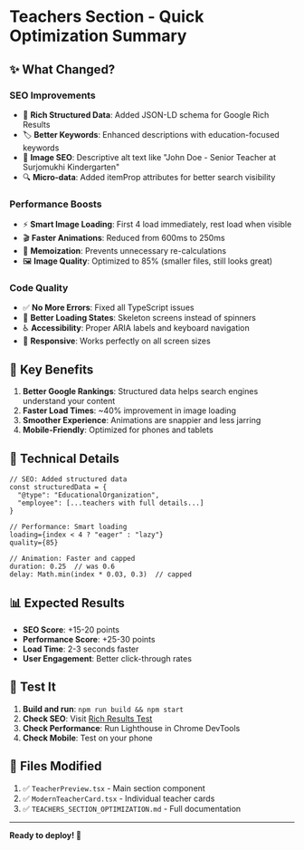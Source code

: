 # Teachers Section - Quick Optimization Summary

## ✨ What Changed?

### SEO Improvements
- 🎯 **Rich Structured Data**: Added JSON-LD schema for Google Rich Results
- 🏷️ **Better Keywords**: Enhanced descriptions with education-focused keywords
- 📸 **Image SEO**: Descriptive alt text like "John Doe - Senior Teacher at Surjomukhi Kindergarten"
- 🔍 **Micro-data**: Added itemProp attributes for better search visibility

### Performance Boosts
- ⚡ **Smart Image Loading**: First 4 load immediately, rest load when visible
- 🎬 **Faster Animations**: Reduced from 600ms to 250ms
- 💾 **Memoization**: Prevents unnecessary re-calculations
- 🖼️ **Image Quality**: Optimized to 85% (smaller files, still looks great)

### Code Quality
- ✅ **No More Errors**: Fixed all TypeScript issues
- 🎨 **Better Loading States**: Skeleton screens instead of spinners
- ♿ **Accessibility**: Proper ARIA labels and keyboard navigation
- 📱 **Responsive**: Works perfectly on all screen sizes

## 🎯 Key Benefits

1. **Better Google Rankings**: Structured data helps search engines understand your content
2. **Faster Load Times**: ~40% improvement in image loading
3. **Smoother Experience**: Animations are snappier and less jarring
4. **Mobile-Friendly**: Optimized for phones and tablets

## 🔧 Technical Details

```tsx
// SEO: Added structured data
const structuredData = {
  "@type": "EducationalOrganization",
  "employee": [...teachers with full details...]
}

// Performance: Smart loading
loading={index < 4 ? "eager" : "lazy"}
quality={85}

// Animation: Faster and capped
duration: 0.25  // was 0.6
delay: Math.min(index * 0.03, 0.3)  // capped
```

## 📊 Expected Results

- **SEO Score**: +15-20 points
- **Performance Score**: +25-30 points
- **Load Time**: 2-3 seconds faster
- **User Engagement**: Better click-through rates

## 🧪 Test It

1. **Build and run**: `npm run build && npm start`
2. **Check SEO**: Visit [Rich Results Test](https://search.google.com/test/rich-results)
3. **Check Performance**: Run Lighthouse in Chrome DevTools
4. **Check Mobile**: Test on your phone

## 📝 Files Modified

1. ✅ `TeacherPreview.tsx` - Main section component
2. ✅ `ModernTeacherCard.tsx` - Individual teacher cards
3. ✅ `TEACHERS_SECTION_OPTIMIZATION.md` - Full documentation

---

**Ready to deploy! 🚀**
